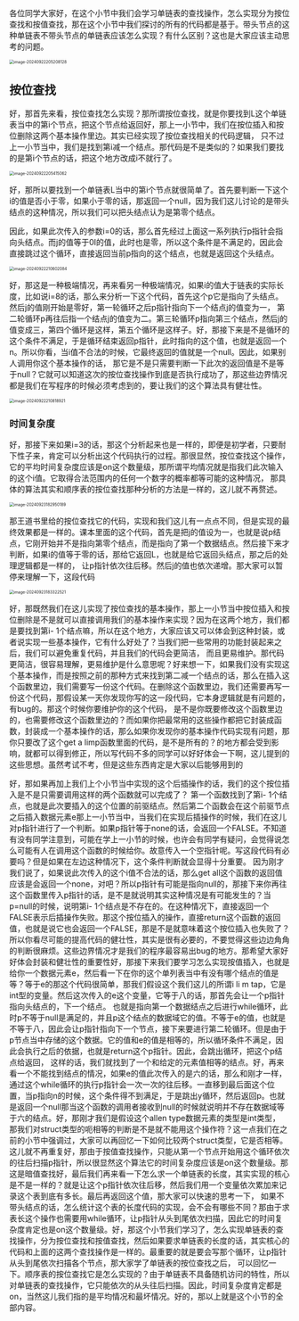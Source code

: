 各位同学大家好，在这个小节中我们会学习单链表的查找操作，怎么实现分为按位查找和按值查找，那在这个小节中我们探讨的所有的代码都是基于。带头节点的这种单链表不带头节点的单链表应该怎么实现？有什么区别？这也是大家应该主动思考的问题。

<img src="/Users/yuebinghui/Documents/program/github/note/images/image-20240922205208128.png" alt="image-20240922205208128" style="zoom:50%;" />

## 按位查找

好，那首先来看，按位查找怎么实现？那所谓按位查找，就是你要找到L这个单链表当中的第i个节点，把这个节点给返回好，那上一小节中，我们在按位插入和按位删除这两个基本操作里边。其实已经实现了按位查找相关的代码逻辑，
只不过上一小节当中，我们是找到第i减一个结点。那代码是不是类似的？如果我们要找的是第i个节点的话，把这个地方改成i不就行了。

<img src="/Users/yuebinghui/Documents/program/github/note/images/image-20240922205415062.png" alt="image-20240922205415062" style="zoom:50%;" />

好，那所以要找到一个单链表L当中的第i个节点就很简单了。首先要判断一下这个i的值是否小于零，如果小于零的话，那返回一个null，因为我们这儿讨论的是带头结点的这种情况，所以我们可以把头结点认为是第零个结点。

因此，如果此次传入的参数i=0的话，那么首先经过上面这一系列执行p指针会指向头结点。而j的值等于0I的值，此时也是零，所以这个条件是不满足的，因此会直接跳过这个循环，直接返回当前p指向的这个结点，也就是返回这个头结点。

<img src="/Users/yuebinghui/Documents/program/github/note/images/image-20240922210602084.png" alt="image-20240922210602084" style="zoom:50%;" />

好，那这是一种极端情况，再来看另一种极端情况，如果i的值大于链表的实际长度，比如说i=8的话，那么来分析一下这个代码，首先这个p它是指向了头结点。然后j的值刚开始是零好，第一轮循环之后p指针指向下一个结点j的值变为一，
第二轮循环p再往后指一个结点j的值变为二。第三轮循环p指向第三个结点，然后j的值变成三，第四个循环是这样，第五个循环是这样子。好，那接下来是不是循环的这个条件不满足，于是循环结束返回p指针，此时指向的这个值，也就是返回一个n。所以你看，当i值不合法的时候，它最终返回的值就是一个null。因此，如果别人调用你这个基本操作的话，
那它是不是只需要判断一下此次的返回值是不是等于null？它就可以知道这次的按位查找操作到底是否执行成功了，那这些边界情况都是我们在写程序的时候必须考虑到的，要让我们的这个算法具有健壮性。

<img src="/Users/yuebinghui/Documents/program/github/note/images/image-20240922210818921.png" alt="image-20240922210818921" style="zoom:50%;" />

### 时间复杂度

好，那接下来如果i=3的话，那这个分析起来也是一样的，即便是初学者，只要耐下性子来，肯定可以分析出这个代码执行的过程。那很显然，按位查找这个操作，它的平均时间复杂度应该是on这个数量级，那所谓平均情况就是指我们此次输入的这个i值。它取得合法范围内的任何一个数字的概率都等可能的这种情况，
那具体的算法其实和顺序表的按位查找那种分析的方法是一样的，这儿就不再赘述。

<img src="/Users/yuebinghui/Documents/program/github/note/images/image-20240923182950189.png" alt="image-20240923182950189" style="zoom:50%;" />

那王道书里给的按位查找它的代码，实现和我们这儿有一点点不同，但是实现的最终效果都是一样的。课本里面的这个代码，首先是把j的值设为一，也就是说p结点，它刚开始并不是指向第零个结点，而是指向了第一个数据结点。然后接下来才判断，如果i的值等于零的话，那给它返回L，也就是给它返回头结点，那之后的处理逻辑都是一样的，
让p指针依次往后移。然后j的值也依次递增。那大家可以暂停来理解一下，这段代码

<img src="/Users/yuebinghui/Documents/program/github/note/images/image-20240923183322521.png" alt="image-20240923183322521" style="zoom:50%;" />

好，那既然我们在这儿实现了按位查找的基本操作，那上一小节当中按位插入和按位删除是不是就可以直接调用我们的基本操作来实现？因为在这两个地方，我们都是要找到第i- 1个结点嘛，所以在这个地方，大家应该又可以体会到这种封装，或者说实现一些基本操作，它有什么好处了？当我们把一些常用的功能封装起来之后，我们可以避免重复代码，并且我们的代码会更简洁，
而且更易维护。那代码更简洁，很容易理解，更易维护是什么意思呢？好来想一下，如果我们没有实现这个基本操作，而是按照之前的那种方式来找到第二减一个结点的话，那么在插入这个函数里边，我们需要写一份这个代码。在删除这个函数里边，我们还需要再写一份这个代码，那假设某一天你发现你写的这一段代码，它本身逻辑就是有问题的，有bug的。那这个时候你要维护你的这个代码，
是不是你既要修改这个函数里边的，也需要修改这个函数里边的？而如果你把最常用的这些操作都把它封装成函数，封装成一个基本操作的话，那么如果你发现你的基本操作代码实现有问题，那你只要改了这个get a limp函数里面的代码，是不是所有的？的地方都会受到影响，就都可以得到修正，所以写代码不多的同学可以好好体会一下啊，这儿提到的这些思想。虽然考试不考，但是这些东西肯定是大家以后能够用到的

好，那如果再加上我们上个小节当中实现的这个后插操作的话，我们的这个按位插入是不是只需要调用这样的两个函数就可以完成了？
第一个函数找到了第i- 1个结点，也就是此次要插入的这个位置的前驱结点。然后第二个函数会在这个前驱节点之后插入数据元素e那上一小节当中，当我们在实现后插操作的时候，我们在这儿对p指针进行了一个判断。如果p指针等于none的话，会返回一个FALSE。不知道有没有同学注意到，可能在学上一小节的时候，也许会有同学有疑问，会觉得说怎么可能有人在调用这个函数的时候给你。故意传入一个空指针呢。写这段代码有必要吗？但是如果在左边这种情况下，这个条件判断就会显得十分重要。
因为刚才我们说了，如果说此次传入的这个i值不合法的话，那么get all这个函数的返回值应该是会返回一个none，对吧？所以p指针有可能是指向null的，那接下来你再往这个函数里传入p指针的话，是不是就说明其实这种情况是有可能发生的？当p=null的时候，说明第i- 1个结点是不存在的。在这种情况下，直接返回一个FALSE表示后插操作失败。那这个按位插入的操作，直接return这个函数的返回值，也就是说它也会返回一个FALSE，那是不是就意味着这个按位插入也失败了？
所以你看尽可能的提高代码的健壮性，其实是很有必要的，不要觉得这些边边角角的判断很麻烦。这些边界情况才是我们的程序最容易出bug的地方。那希望大家好好体会封装和健壮性的重要性好，那接下来我们要学习怎么实现按值插入，也就是给你一个数据元素e，然后看一下在你的这个单列表当中有没有哪个结点的值是等？等于e的那这个代码很简单，那我们假设这个我们这儿的所谓i li m tap，它是int型的变量。然后这次传入的e这个变量，它等于八的话，那首先会让一个p指针指向头结点的，下一个结点。
也就是指向第一个数据结点之后进行while循环，此时p不等于null是满足的，并且p这个结点的数据域它的值。不等于e的值，也就是不等于八，因此会让p指针指向下一个节点，接下来要进行第二轮循环。但是由于p节点当中存储的这个数据。它的值和e的值是相等的，所以循环条件不满足，因此会执行之后的依据，也就是return这个p指针。因此，会跳出循环，把这个p结点给返回，
这样的话，我们就找到了一个和给定的元素值相等的结点。好，再来看一个不能找到结点的情况，如果e的值此次传入的是六的话，那么和刚才一样，通过这个while循环的执行p指针会一次一次的往后移。一直移到最后面这个位置，当p指向n的时候，这个条件得不到满足，于是跳出y循环，然后返回p。也就是返回一个null那当这个函数的调用者接收到null的时候就说明并不存在数据域等于六的结点。好，那刚才我们是假设这个allen type数据元素的类型是int类型，
那我们对struct类型的呃相等的判断是不是就不能用这个操作符？这一点我们在之前的小节中强调过，大家可以再回忆一下如何比较两个struct类型，它是否相等。这儿就不再重复好，那由于按值查找操作，只能从第一个节点开始用这个循环依次的往后扫描p指针，所以很显然这个算法它的时间复杂度应该是on这个数量级。那这是暗值查找好，最后我们再来看一下怎么求一个单链表的长度，其实实现的核心是不是一样的？就是让这个p指针依次往后移，然后我们用一个变量依次累加来记录这个表到底有多长。最后再返回这个值，那大家可以快速的思考一下，
如果不带头结点的话，怎么统计这个表的长度代码的实现，会不会有哪些不同？那由于求表长这个操作也需要用while循环，让p指针从头到尾依次扫描，因此它的时间复杂度肯定也是on这个数量级。好，那这个小节我们学习了，怎么实现单链表的查找操作，分为按位查找和按值查找，然后如果要求单链表的长度的话，其实核心的代码和上面的这两个查找操作是一样的。最重要的就是要会写那个循环，让p指针从头到尾依次扫描各个节点，那大家学了单链表的按位查找之后，
可以回忆一下。顺序表的按位查找它是怎么实现的？由于单链表不具备随机访问的特性，所以对单链表的查找操作，它只能依次的从头往后扫描。因此，时间复杂度肯定都是on，当然这儿我们指的是平均情况和最坏情况。好的，那以上就是这个小节的全部内容。